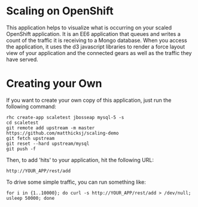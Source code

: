 Scaling on OpenShift
=====================

This application helps to visualize what is occurring on your scaled
OpenShift application.  It is an EE6 application that queues and writes
a count of the traffic it is receiving to a Mongo database.  When you
access the application, it uses the d3 javascript libraries to render
a force layout view of your application and the connected gears as
well as the traffic they have served.

Creating your Own
=====================

If you want to create your own copy of this application, just run the
following command:

    rhc create-app scaletest jbosseap mysql-5 -s
    cd scaletest
    git remote add upstream -m master https://github.com/matthicksj/scaling-demo
    git fetch upstream
    git reset --hard upstream/mysql
    git push -f
    
Then, to add 'hits' to your application, hit the following URL:

    http://YOUR_APP/rest/add
  
To drive some simple traffic, you can run something like:

    for i in {1..10000}; do curl -s http://YOUR_APP/rest/add > /dev/null; usleep 50000; done
